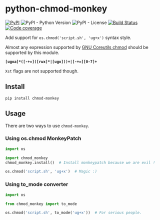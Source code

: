 # python-chmod-monkey

[![PyPI](https://img.shields.io/pypi/v/chmod-monkey)](https://pypi.org/project/chmod-monkey/)
![PyPI - Python Version](https://img.shields.io/pypi/pyversions/chmod-monkey)
![PyPI - License](https://img.shields.io/pypi/l/chmod-monkey)
[![Build Status](https://img.shields.io/travis/Toilal/python-chmod-monkey.svg)](https://travis-ci.org/Toilal/python-chmod-monkey)
[![Code coverage](https://img.shields.io/coveralls/github/Toilal/python-chmod-monkey)](https://coveralls.io/github/Toilal/python-chmod-monkey)

Add support for `os.chmod('script.sh', 'ug+x')` syntax style.

Almost any expression supported by [GNU Coreutils chmod](https://linux.die.net/man/1/chmod) should be supported by this module.

**`[ugoa]*([-+=]([rwx]*|[ugo]))+|[-+=][0-7]+`**

`Xst` flags are not supported though.

## Install

```
pip install chmod-monkey
```

## Usage

There are two ways to use `chmod-monkey`.

### Using os.chmod MonkeyPatch

```python
import os

import chmod_monkey
chmod_monkey.install()  # Install monkeypatch because we are evil !

os.chmod('script.sh', 'ug+x')  # Magic :)
```

### Using to_mode converter

```python
import os

from chmod_monkey import to_mode

os.chmod('script.sh', to_mode('ug+x'))  # For serious people.
```
